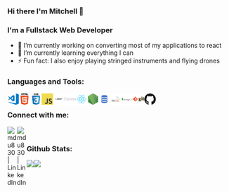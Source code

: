 ### Hi there I'm Mitchell 👋

### I'm a Fullstack Web Developer

- 🔭 I’m currently working on converting most of my applications to react
- 🌱 I’m currently learning everything I can
- ⚡ Fun fact: I also enjoy playing stringed instruments and flying drones

### Languages and Tools:

<img align="left" alt="Visual Studio Code" width="26px" src="https://raw.githubusercontent.com/github/explore/80688e429a7d4ef2fca1e82350fe8e3517d3494d/topics/visual-studio-code/visual-studio-code.png" />
<img align="left" alt="HTML5" width="26px" src="https://raw.githubusercontent.com/github/explore/80688e429a7d4ef2fca1e82350fe8e3517d3494d/topics/html/html.png" />
<img align="left" alt="CSS3" width="26px" src="https://raw.githubusercontent.com/github/explore/80688e429a7d4ef2fca1e82350fe8e3517d3494d/topics/css/css.png" />
<!-- <img align="left" alt="Sass" width="26px" src="https://raw.githubusercontent.com/github/explore/80688e429a7d4ef2fca1e82350fe8e3517d3494d/topics/sass/sass.png" /> -->
<img align="left" alt="JavaScript" width="26px" src="https://raw.githubusercontent.com/github/explore/80688e429a7d4ef2fca1e82350fe8e3517d3494d/topics/javascript/javascript.png" />
<img align="left" alt="JavaScript" width="26px" src="https://raw.githubusercontent.com/github/explore/78df643247d429f6cc873026c0622819ad797942/topics/jquery/jquery.png" />
<img align="left" alt="JavaScript" width="26px" src="https://raw.githubusercontent.com/github/explore/78df643247d429f6cc873026c0622819ad797942/topics/express/express.png" />
<img align="left" alt="React" width="26px" src="https://raw.githubusercontent.com/github/explore/80688e429a7d4ef2fca1e82350fe8e3517d3494d/topics/react/react.png" />
<img align="left" alt="Node.js" width="26px" src="https://raw.githubusercontent.com/github/explore/80688e429a7d4ef2fca1e82350fe8e3517d3494d/topics/nodejs/nodejs.png" />
<img align="left" alt="SQL" width="26px" src="https://raw.githubusercontent.com/github/explore/80688e429a7d4ef2fca1e82350fe8e3517d3494d/topics/sql/sql.png" />
<img align="left" alt="MySQL" width="26px" src="https://raw.githubusercontent.com/github/explore/80688e429a7d4ef2fca1e82350fe8e3517d3494d/topics/mysql/mysql.png" />
<img align="left" alt="MongoDB" width="26px" src="https://raw.githubusercontent.com/github/explore/80688e429a7d4ef2fca1e82350fe8e3517d3494d/topics/mongodb/mongodb.png" />
<img align="left" alt="Git" width="26px" src="https://raw.githubusercontent.com/github/explore/80688e429a7d4ef2fca1e82350fe8e3517d3494d/topics/git/git.png" />
<img align="left" alt="GitHub" width="26px" src="https://raw.githubusercontent.com/github/explore/78df643247d429f6cc873026c0622819ad797942/topics/github/github.png" />

<br />

### Connect with me:

[<img align="left" alt="mdu830 | LinkedIn" width="22px" src="https://cdn.jsdelivr.net/npm/simple-icons@v3/icons/linkedin.svg" />][linkedin]
[<img align="left" alt="mdu830 | LinkedIn" width="22px" src="https://cdn.jsdelivr.net/npm/simple-icons@5.1.0/icons/facebook.svg" />][facebook]

<br />

### Github Stats:

<img height="120px" src="https://github-readme-stats.vercel.app/api?username=mdu830&hide_title=true&border_color=80daed&border_radius=22px&show_icons=true&include_all_commits=true&count_private=true&line_height=21&text_color=e9f0eb&icon_color=e9f0eb&bg_color=6a9da8&theme=gruvbox" /><img height="120px" src="https://github-readme-stats.vercel.app/api/top-langs/?username=mdu830&hide=html&hide_title=true&border_color=80daed&&border_radius=22px&layout=compact&langs_count=6&exclude_repo=comp426,Redventures-Movie-Quotes&text_color=e9f0eb&icon_color=e9f0eb&bg_color=6a9da8&theme=white" />

[linkedin]: https://www.linkedin.com/in/mitchell-duncan830/
[facebook]: https://www.facebook.com/joe.duncan.589/




<!--
**mdu830/mdu830** is a ✨ _special_ ✨ repository because its `README.md` (this file) appears on your GitHub profile.

Here are some ideas to get you started:

- 🔭 I’m currently working on ...
- 🌱 I’m currently learning ...
- 👯 I’m looking to collaborate on ...
- 🤔 I’m looking for help with ...
- 💬 Ask me about ...
- 📫 How to reach me: ...
- 😄 Pronouns: ...
- ⚡ Fun fact: ...
-->
